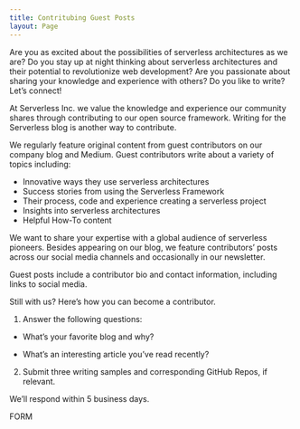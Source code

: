 ```yaml
---
title: Contritubing Guest Posts
layout: Page
---
```


Are you as excited about the possibilities of serverless architectures as we are? Do you stay up at night thinking about serverless architectures and their potential to revolutionize web development? Are you passionate about sharing your knowledge and experience with others? Do you like to write? Let’s connect!

At Serverless Inc. we value the knowledge and experience our community shares through contributing to our open source framework. Writing for the Serverless blog is another way to contribute.

We regularly feature original content from guest contributors on our company blog and Medium. Guest contributors write about a variety of topics including:

* Innovative ways they use serverless architectures
* Success stories from using the Serverless Framework
* Their process, code and experience creating a serverless project
* Insights into serverless architectures
* Helpful How-To content

We want to share your expertise with a global audience of serverless pioneers. Besides appearing on our blog, we feature contributors’ posts across our social media channels and occasionally in our newsletter.

Guest posts include a contributor bio and contact information, including links to social media.

Still with us? Here’s how you can become a contributor.

1. Answer the following questions:

* What’s your favorite blog and why?

* What’s an interesting article you’ve read recently?

2. Submit three writing samples and corresponding GitHub Repos, if relevant.

We’ll respond within 5 business days.

FORM



